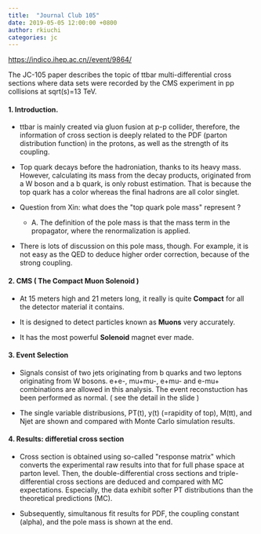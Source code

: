 ```yaml
---
title:  "Journal Club 105"
date: 2019-05-05 12:00:00 +0800
author: rkiuchi
categories: jc
---
```


<https://indico.ihep.ac.cn//event/9864/>

The JC-105 paper describes the topic of ttbar multi-differential cross sections
where data sets were recorded by the CMS experiment in pp collisions at sqrt(s)=13 TeV.


#### 1. Introduction.  
- ttbar is mainly created via gluon fusion at p-p collider, therefore, the information of 
cross section is deeply related to the PDF (parton distribution function) in the protons,
as well as the strength of its coupling.

- Top quark decays before the hadroniation, thanks to its heavy mass. However, calculating its 
mass from the decay products, originated from a W boson and a b quark, is only robust estimation. That is because the top quark has a color whereas the final hadrons are all 
color singlet.

- Question from Xin:  what does the "top quark pole mass" represent ? 
    
	- A. The definition of the pole mass is that the mass term in the propagator, where the renormalization is applied.

- There is lots of discussion on this pole mass, though. 
For example,  it is not easy as the QED to deduce higher order correction, 
because of the strong coupling.    


#### 2. CMS ( The Compact Muon Solenoid ) 
- At 15 meters high and 21 meters long, it really is quite **Compact** for all the detector
material it contains.

- It is designed to detect particles known as **Muons** very accurately.

- It has the most powerful **Solenoid** magnet ever made.

#### 3. Event Selection
- Signals consist of two jets originating from b quarks and two leptons originating from W bosons. 
e+e-, mu+mu-, e+mu- and e-mu+ combinations are allowed in this analysis.
The event reconstuction has been performed as normal. ( see the detail in the slide )

- The single variable distribusions, PT(t), y(t) (=rapidity of top), M(tt), and Njet are shown and 
compared with Monte Carlo simulation results. 

#### 4. Results: differetial cross section 
- Cross section is obtained using so-called "response matrix" which converts the experimental 
raw results into that for full phase space at parton level.
Then, the double-differential cross sections and triple-differential cross sections are deduced
and compared with MC expectations. Especially, the data exhibit softer PT distributions than
the theoretical predictions (MC). 

- Subsequently, simultanous fit results for PDF, the coupling constant (alpha), and the pole mass 
is shown at the end. 





  


